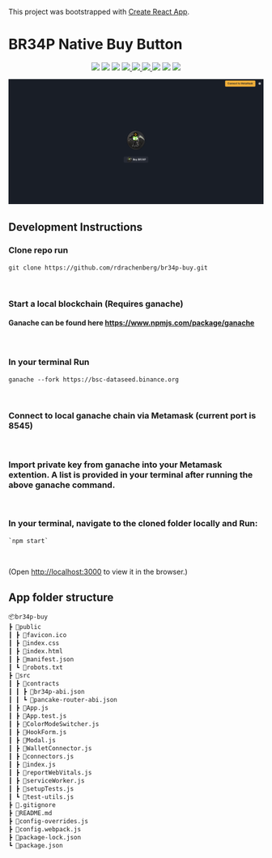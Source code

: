 This project was bootstrapped with [Create React App](https://github.com/facebook/create-react-app).

# BR34P Native Buy Button

<p align='center'>
    <img src='https://img.shields.io/badge/JavaScript-92%25-yellow?style=plastic&logo=javascript'>
    <img src='https://img.shields.io/badge/CSS-0.4%25-purple?style=plascit&logo=CSS3&logoColor=white'>
    <img src='https://img.shields.io/badge/HTML-7.6%25-red?style=plastic&logo=HTML5&logoColor=red'>
    <a href='https://github.com/rdrachenberg'>
        <img src='https://img.shields.io/badge/Node%20-.js-success?style=plastic&logo=Node.js&logoColor=success'>
        <img src='https://img.shields.io/badge/React%20-18.2.0-informational?style=plastic&logo=React&logoColor=#61DAFB'>
    </a>
    <a href='https://github.com/rdrachenberg'>
        <img src='https://img.shields.io/badge/Made%20by-rDrachenberg-blue?style=plastic&logo=visual-studio-code&logoColor=blue'>
    </a> 
    <img src= 'https://img.shields.io/github/issues/rdrachenberg/ryan-react-app?style=plastic' />
    <img src= 'https://img.shields.io/github/license/rdrachenberg/ryan-react-app?style=plastic' />
    <a href='mailto:RyanDrachenberg@gmail.com'>
        <img src='https://img.shields.io/badge/Ask%20me-anything-1abc9c.svg?logo=minutemailer&logoColor=#29B99B'>
    </a>
</p>

![alt "br34p buy button"](https://github.com/rdrachenberg/Bootstrap-Portfolio/blob/master/public/assets/images/BR34P%20Buy.png?raw=true "buy br34p")

## Development Instructions

### Clone repo run
    git clone https://github.com/rdrachenberg/br34p-buy.git
<br/>

### Start a local blockchain (Requires ganache)

#### Ganache can be found here https://www.npmjs.com/package/ganache
<br/>

### In your terminal Run
    ganache --fork https://bsc-dataseed.binance.org
<br/>

### Connect to local ganache chain via Metamask (current port is 8545)
<br/>

### Import private key from ganache into your Metamask extention. A list is provided in your terminal after running the above ganache command. 
<br/>

### In your terminal, navigate to the cloned folder locally and Run:

    `npm start`

<br/> 

(Open [http://localhost:3000](http://localhost:3000) to view it in the browser.)


## App folder structure
    📦br34p-buy
    ┣ 📂public
    ┃ ┣ 📜favicon.ico
    ┃ ┣ 📜index.css
    ┃ ┣ 📜index.html
    ┃ ┣ 📜manifest.json
    ┃ ┗ 📜robots.txt
    ┣ 📂src
    ┃ ┣ 📂contracts
    ┃ ┃ ┣ 📜br34p-abi.json
    ┃ ┃ ┗ 📜pancake-router-abi.json
    ┃ ┣ 📜App.js
    ┃ ┣ 📜App.test.js
    ┃ ┣ 📜ColorModeSwitcher.js
    ┃ ┣ 📜HookForm.js
    ┃ ┣ 📜Modal.js
    ┃ ┣ 📜WalletConnector.js
    ┃ ┣ 📜connectors.js
    ┃ ┣ 📜index.js
    ┃ ┣ 📜reportWebVitals.js
    ┃ ┣ 📜serviceWorker.js
    ┃ ┣ 📜setupTests.js
    ┃ ┗ 📜test-utils.js
    ┣ 📜.gitignore
    ┣ 📜README.md
    ┣ 📜config-overrides.js
    ┣ 📜config.webpack.js
    ┣ 📜package-lock.json
    ┗ 📜package.json